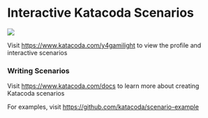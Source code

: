 # Interactive Katacoda Scenarios

[![](http://shields.katacoda.com/katacoda/y4gamilight/count.svg)](https://www.katacoda.com/y4gamilight "Get your profile on Katacoda.com")

Visit https://www.katacoda.com/y4gamilight to view the profile and interactive scenarios

### Writing Scenarios
Visit https://www.katacoda.com/docs to learn more about creating Katacoda scenarios

For examples, visit https://github.com/katacoda/scenario-example
